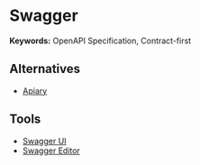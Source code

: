 # Swagger

<!--
https://linkedin.com/learning/building-apis-with-swagger-and-the-openapi-specification/building-apis-with-swagger
https://github.com/Redocly/redoc

"Swagger UI" site:.com
-->

<!--
https://example.com/swagger.json
https://example.com/openapi.json
-->

**Keywords:** OpenAPI Specification, Contract-first

## Alternatives

- [Apiary](https://apiary.io)

## Tools

- [Swagger UI](/swagger/ui.md)
- [Swagger Editor](/swagger/editor.md)
